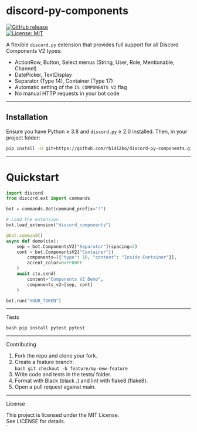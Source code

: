 # discord-py-components

[![GitHub release](https://img.shields.io/github/v/release/rb1412bo/discord-py-components)](https://github.com/rb1412bo/discord-py-components/releases)  
[![License: MIT](https://img.shields.io/github/license/rb1412bo/discord-py-components)](LICENSE)

A flexible `discord.py` extension that provides full support for all Discord Components V2 types:

- ActionRow, Button, Select menus (String, User, Role, Mentionable, Channel)  
- DatePicker, TextDisplay  
- Separator (Type 14), Container (Type 17)  
- Automatic setting of the `IS_COMPONENTS_V2` flag  
- No manual HTTP requests in your bot code  

---

## Installation

Ensure you have Python ≥ 3.8 and `discord.py` ≥ 2.0 installed. Then, in your project folder:

```bash
pip install -U git+https://github.com/rb1412bo/discord-py-components.git#egg=discord-py-components
```
 
---
# Quickstart

```py
import discord
from discord.ext import commands

bot = commands.Bot(command_prefix="!")

# Load the extension
bot.load_extension("discord_components")

@bot.command()
async def demo(ctx):
    sep = bot.ComponentsV2["Separator"](spacing=2)
    cont = bot.ComponentsV2["Container"](
        components=[{"type": 10, "content": "Inside Container"}],
        accent_color=0xFF00FF
    )
    await ctx.send(
        content="Components V2 Demo",
        components_v2=[sep, cont]
    )

bot.run("YOUR_TOKEN")

```
---

Tests

`bash
pip install pytest
pytest
`

---

Contributing

1. Fork the repo and clone your fork.  
2. Create a feature branch:  
   `bash
   git checkout -b feature/my-new-feature
   `  
3. Write code and tests in the tests/ folder.  
4. Format with Black (black .) and lint with flake8 (flake8).  
5. Open a pull request against main.

---

License

This project is licensed under the MIT License.  
See LICENSE for details.  
`
